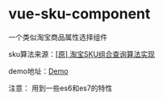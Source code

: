 # vue-sku-component
一个类似淘宝商品属性选择组件

sku算法来源：[[原] 淘宝SKU组合查询算法实现](http://www.cnblogs.com/purediy/archive/2012/12/02/2798454.html)

demo地址：[Demo](https://wojianishanghaojiugoujia.github.io/vue-sku-component/)

注意： 用到一些es6和es7的特性
